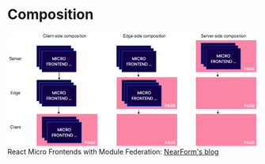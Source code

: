 # Composition

<img src="/assets/mfe-composition.png" />

<div class="absolute bottom-4 left-4">
React Micro Frontends with Module Federation: <a href="https://www.nearform.com/blog/react-micro-frontends-module-federation/">NearForm's blog</a>
</div>